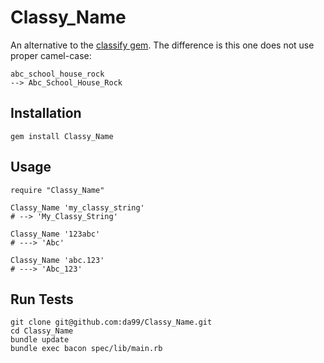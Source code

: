 
Classy\_Name
================

An alternative to the [classify gem](https://github.com/oleander/classify).
The difference is this one does not use proper camel-case:

    abc_school_house_rock
    --> Abc_School_House_Rock

Installation
------------

    gem install Classy_Name

Usage
------

    require "Classy_Name"
    
    Classy_Name 'my_classy_string'
    # --> 'My_Classy_String'

    Classy_Name '123abc'
    # ---> 'Abc'

    Classy_Name 'abc.123'
    # ---> 'Abc_123'

Run Tests
---------

    git clone git@github.com:da99/Classy_Name.git
    cd Classy_Name
    bundle update
    bundle exec bacon spec/lib/main.rb

